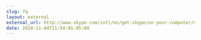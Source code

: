```yaml
---
slug: 7q
layout: external
external_url: http://www.skype.com/intl/en/get-skype/on-your-computer/macosx/beta/
date: 2010-11-04T11:54:01-05:00
---
```


